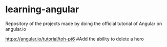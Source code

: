 # learning-angular
Repository of the projects made by doing the official tutorial of Angular on angular.io

https://angular.io/tutorial/toh-pt6 #Add the ability to delete a hero


